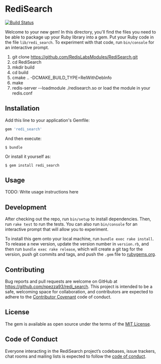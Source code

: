 # RediSearch

[![Build Status](https://travis-ci.com/npezza93/redi_search.svg?branch=master)](https://travis-ci.com/npezza93/redi_search)

Welcome to your new gem! In this directory, you'll find the files you need to be able to package up your Ruby library into a gem. Put your Ruby code in the file `lib/redi_search`. To experiment with that code, run `bin/console` for an interactive prompt.

1. git clone https://github.com/RedisLabsModules/RediSearch.git
1. cd RediSearch
1. mkdir build
1. cd build
1. cmake .. -DCMAKE_BUILD_TYPE=RelWithDebInfo
1. make
1. redis-server --loadmodule ./redisearch.so or load the module in your redis.conf


## Installation

Add this line to your application's Gemfile:

```ruby
gem 'redi_search'
```

And then execute:

    $ bundle

Or install it yourself as:

    $ gem install redi_search

## Usage

TODO: Write usage instructions here

## Development

After checking out the repo, run `bin/setup` to install dependencies. Then, run `rake test` to run the tests. You can also run `bin/console` for an interactive prompt that will allow you to experiment.

To install this gem onto your local machine, run `bundle exec rake install`. To release a new version, update the version number in `version.rb`, and then run `bundle exec rake release`, which will create a git tag for the version, push git commits and tags, and push the `.gem` file to [rubygems.org](https://rubygems.org).

## Contributing

Bug reports and pull requests are welcome on GitHub at https://github.com/npezza93/redi_search. This project is intended to be a safe, welcoming space for collaboration, and contributors are expected to adhere to the [Contributor Covenant](http://contributor-covenant.org) code of conduct.

## License

The gem is available as open source under the terms of the [MIT License](https://opensource.org/licenses/MIT).

## Code of Conduct

Everyone interacting in the RediSearch project’s codebases, issue trackers, chat rooms and mailing lists is expected to follow the [code of conduct](https://github.com/npezza93/redi_search/blob/master/CODE_OF_CONDUCT.md).
